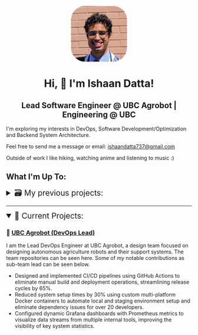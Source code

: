<!----- Picture & Links ----->
<p id="profile-picture" align="center">
  <img width=30% src="assets/Profile Pic.png" alt="Profile Picture">
</p>

<!----- About Me ----->
<h1 align="center">Hi, 👋 I'm Ishaan Datta! </h1>

<h2 align="center"> Lead Software Engineer @ UBC Agrobot | Engineering @ UBC </h2>

I'm exploring my interests in DevOps, Software Development/Optimization and Backend System Architecture.

Feel free to send me a message or email: ishaandatta737@gmail.com

Outside of work I like hiking, watching anime and listening to music :)

<h2>What I'm Up To: </h2>
<details>
  <summary style="font-size: 1.5em;">🗃️ My previous projects:</summary>

  ### ⚙️ [UBC Department of Manufacturing Engineering](https://manufacturing.engineering.ubc.ca/)
  As a Software Engineer working in undergraduate research, I worked to define and implement data storage systems and perform data analysis. Although none of the code or systems I have developed are public, here is a summary of my biggest accomplishments:
  - Architected a PostgreSQL database schema supporting 10+ tables and indexes, improving data retrieval times by 62% through the integration of Redis in-memory caching.
  - Implemented a backend API layer in Python using Flask-RESTful, yielding monthly savings of 112 person-hours by abstracting database queries.
  - Performed exploratory data analysis using NumPy and Pandas, identifying key data trends and patterns, which were visualized with Seaborn and Matplotlib.
  - Cleaned and transformed datasets using Excel, then built PowerBI dashboards that communicated insights to internal teams, improving decision-making efficiency.

  ### 🌿 [UBC Agrobot (Embedded Software Engineer)](https://ubcagrobot.com)
  I formerly worked on the embedded systems subteam for UBC Agrobot, focusing on developing real-time software applications applications and optimizing ML image processing using computer vision and GPU optimization techniques, my primary achievements include:
  - Led a team of 8 engineers and engaged in system architecture reviews, revamping inter-process communication using C++, Python and ROS2, reducing system-wide latency by over 90%. 
  - Optimized image streaming inference using multi-threading and GPU optimization libraries in an Nvidia Jetson Linux development environment, increasing system throughput by 5x.
  - Spearheaded the development of automated unit, integration and performance testing infrastructure with PyTest and Bash, accelerating sprint delivery by 35%.
  - Identified and resolved 7+ system bottlenecks using profiling and function trace reports from Py-Spy, perf and Nsight Systems, ensuring robust code functionality.

  ### 🤖 [Github Notification System](https://github.com/Ishaan-Datta/Github-Notifier)
  - Constructed GoLang application to query REST/GraphQL APIs upon receiving webhook payloads and send notifications to users on alternative platforms, increasing response times by 20%.

  ### ☁️ [Automated AWS Deployment](https://github.com/Ishaan-Datta/AWS-Deployment)
  - Developed infrastructure-as-code templates on AWS using Terraform, and automated container deployments using Kubernetes/Helm, powering a cloud-hosted movie recommendation website.

  ### 🐍 [Python Script Collection](https://github.com/Ishaan-Datta/Python-Scripts)
  - Created a collection of Python scripts for automating common tasks, including web scraping, data analysis, and file manipulation, saving 10 hours of manual work per week.

</details>

---

<details open> 
  <summary style="font-size: 1.5em;">📂 Current Projects:</summary>

  ### 🌿 [UBC Agrobot (DevOps Lead)](https://ubcagrobot.com)
  I am the Lead DevOps Engineer at UBC Agrobot, a design team focused on designing autonomous agriculture robots and their support systems. The team repositories can be seen here. Some of my notable contributions as sub-team lead can be seen below.
  - Designed and implemented CI/CD pipelines using GitHub Actions to eliminate manual build and deployment operations, streamlining release cycles by 65%.
  - Reduced system setup times by 30% using custom multi-platform Docker containers to automate local and staging environment setup and eliminate dependency issues for over 20 developers.
  - Configured dynamic Grafana dashboards with Prometheus metrics to visualize data streams from multiple internal tools, improving the visibility of key system statistics.

</details>
